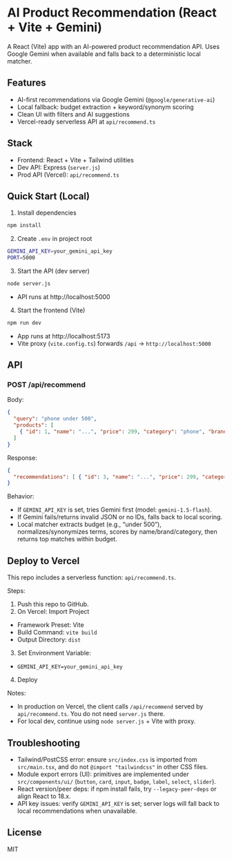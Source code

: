 # AI Product Recommendation (React + Vite + Gemini)

A React (Vite) app with an AI-powered product recommendation API. Uses Google Gemini when available and falls back to a deterministic local matcher.

## Features
- AI-first recommendations via Google Gemini (`@google/generative-ai`)
- Local fallback: budget extraction + keyword/synonym scoring
- Clean UI with filters and AI suggestions
- Vercel-ready serverless API at `api/recommend.ts`

## Stack
- Frontend: React + Vite + Tailwind utilities
- Dev API: Express (`server.js`)
- Prod API (Vercel): `api/recommend.ts`

## Quick Start (Local)
1) Install dependencies
```bash
npm install
```

2) Create `.env` in project root
```bash
GEMINI_API_KEY=your_gemini_api_key
PORT=5000
```

3) Start the API (dev server)
```bash
node server.js
```
- API runs at http://localhost:5000

4) Start the frontend (Vite)
```bash
npm run dev
```
- App runs at http://localhost:5173
- Vite proxy (`vite.config.ts`) forwards `/api` → `http://localhost:5000`

## API
### POST /api/recommend
Body:
```json
{
  "query": "phone under 500",
  "products": [
    { "id": 1, "name": "...", "price": 299, "category": "phone", "brand": "..." }
  ]
}
```
Response:
```json
{
  "recommendations": [ { "id": 3, "name": "...", "price": 299, "category": "phone" } ]
}
```
Behavior:
- If `GEMINI_API_KEY` is set, tries Gemini first (model: `gemini-1.5-flash`).
- If Gemini fails/returns invalid JSON or no IDs, falls back to local scoring.
- Local matcher extracts budget (e.g., “under 500”), normalizes/synonymizes terms, scores by name/brand/category, then returns top matches within budget.

## Deploy to Vercel
This repo includes a serverless function: `api/recommend.ts`.

Steps:
1) Push this repo to GitHub.
2) On Vercel: Import Project
- Framework Preset: Vite
- Build Command: `vite build`
- Output Directory: `dist`
3) Set Environment Variable:
- `GEMINI_API_KEY=your_gemini_api_key`
4) Deploy

Notes:
- In production on Vercel, the client calls `/api/recommend` served by `api/recommend.ts`. You do not need `server.js` there.
- For local dev, continue using `node server.js` + Vite with proxy.

## Troubleshooting
- Tailwind/PostCSS error: ensure `src/index.css` is imported from `src/main.tsx`, and do not `@import "tailwindcss"` in other CSS files.
- Module export errors (UI): primitives are implemented under `src/components/ui/` (`button`, `card`, `input`, `badge`, `label`, `select`, `slider`).
- React version/peer deps: if npm install fails, try `--legacy-peer-deps` or align React to 18.x.
- API key issues: verify `GEMINI_API_KEY` is set; server logs will fall back to local recommendations when unavailable.

## License
MIT

